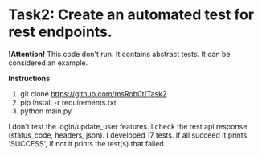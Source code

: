 # Task2: Create an automated test for rest endpoints.

**!Attention!** This code don't run. It contains abstract tests. It can be considered an example.

**Instructions**

1. git clone https://github.com/msRob0t/Task2
2. pip install -r requirements.txt
3. python main.py

I don't test the login/update_user features. I check the rest api response (status_code, headers, json). I developed 17 tests. If all succeed it prints 'SUCCESS', if not it prints the test(s) that failed. 
